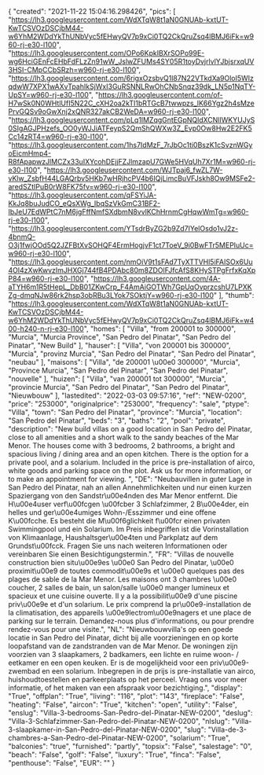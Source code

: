 {
"created": "2021-11-22 15:04:16.298426",
"pics": [
"https://lh3.googleusercontent.com/WdXTqW8t1aN0GNUAb-kxtUT-KwTCSVOzDSCjbM44-w6YhM2WDdYkThUNbVyc5fEHwyQV7p9xCi0TQ2CkQruZsq4lBMJ6iFk=w960-rj-e30-l100",
"https://lh3.googleusercontent.com/OPo6KpkIBXrSOPo99E-wg6HciGEnFcEHbFdFLzZn91wW_JslwZFUMs4SY05R1toyDvjrlvlYJbjsrxqUV3HSI-CMpCCbSRzh=w960-rj-e30-l100",
"https://lh3.googleusercontent.com/6rigxOzsbvQ1l87N22VTkdXa9OloI5WIzqdwW7XPX1wAXvTpahIkSjWxI3GuRSNNLRwOhCNbSnqz39dk_LN5p1NqTY-UpSY=w960-rj-e30-l100",
"https://lh3.googleusercontent.com/of-H7wSk0N0WHtlUfI5N22C_cXH2oa2kTI1bRTGcB7twwpzs_lK66Ygz2h4sMzePrvGQSv9oGwXnj2xQNR327akCB2WeDA=w960-rj-e30-l100",
"https://lh3.googleusercontent.com/pLq1lMZqgGntEGpNQldXCNlIWKYUJyS0SIgAGJPHzefs_OO0yWJJiATFeypS2QmShQWXw3Z_Evp0Ow8Hw2E2FK5Cc14zRT4=w960-rj-e30-l100",
"https://lh3.googleusercontent.com/1hs7IdMzF_7rJbOc1ti0BszK1cSvznWGyoEicmHmp4-R8fApapwzJlMCZx33uIXYcohDEjjFZJlmzapU7GWe5HVqUh7Xr1M=w960-rj-e30-l100",
"https://lh3.googleusercontent.com/WJTpaj6_fwZL7W-vKlw_ZsbfH44LGAQrbv5HKb7wHRjhcPV4b6IQjLimcBuVFJskh8Ow9MSFe2-aredSZtIPuB0rW8FK75fv=w960-rj-e30-l100",
"https://lh3.googleusercontent.com/qFSYiJA-KkJq8buJudCO_eQsXWg_IbqSzVkGmC31BF2-IbJeU7EdWPtC7nM6jgFffNmfSXdbmN8vvlKChHrnmCgHqwWmTg=w960-rj-e30-l100",
"https://lh3.googleusercontent.com/YTsdrByZG2b9Zd7IYelOsdo1vJ2z-4bnmQ-O3j1fwjOOd5Q2JZFBtXvSOHQF4ErmHogjvF1ct7ToeV_9i0BwFTr5MEPIuUc=w960-rj-e30-l100",
"https://lh3.googleusercontent.com/nmOiV9t1sFAd7TyXTTVHl5iFAISOx6Uu4Ol4zXwKwvzImJHXGj744fB4PDAbc80m8ZDOlFJfcAfS8KHySTPgFrfxKqXpP84=w960-rj-e30-l100",
"https://lh3.googleusercontent.com/4A-aTYH6m1R5tHepL_DbB01ZKwCrp_F4AmAiGOTWh7GpUqOvprzcshU7LPXKZg-dmqNJw86rk2hsp3obRBu3LYok7SOktjY=w960-rj-e30-l100"
],
"thumb": "https://lh3.googleusercontent.com/WdXTqW8t1aN0GNUAb-kxtUT-KwTCSVOzDSCjbM44-w6YhM2WDdYkThUNbVyc5fEHwyQV7p9xCi0TQ2CkQruZsq4lBMJ6iFk=w400-h240-n-rj-e30-l100",
"homes": [
"Villa",
"from 200001 to 300000",
"Murcia",
"Murcia Province",
"San Pedro del Pinatar",
"San Pedro del Pinatar",
"New Build"
],
"hauser": [
"Villa",
"von 200001 bis 300000",
"Murcia",
"provinz Murcia",
"San Pedro del Pinatar",
"San Pedro del Pinatar",
"neubau"
],
"maisons": [
"Villa",
"de 200001 \u00e0 300000",
"Murcia",
"Province Murcia",
"San Pedro del Pinatar",
"San Pedro del Pinatar",
"nouvelle"
],
"huizen": [
"Villa",
"van 200001 tot 300000",
"Murcia",
"provincie Murcia",
"San Pedro del Pinatar",
"San Pedro del Pinatar",
"Nieuwbouw"
],
"lastedited": "2022-03-03 09:57:16",
"ref": "NEW-0200",
"price": "253000",
"originalprice": "253000",
"frequency": "sale",
"ptype": "Villa",
"town": "San Pedro del Pinatar",
"province": "Murcia",
"location": "San Pedro del Pinatar",
"beds": "3",
"baths": "2",
"pool": "private",
"description": "New build villas on a good location in San Pedro del Pinatar, close to all amenities and a short walk to the sandy beaches of the Mar Menor. The houses come with 3 bedrooms, 2 bathrooms, a bright and spacious living / dining area and an open kitchen. There is the option for a private pool, and a solarium. Included in the price is pre-installation of airco, white goods and parking space on the plot. Ask us for more information, or to make an appointment for viewing.  ",
"DE": "Neubauvillen in guter Lage in San Pedro del Pinatar, nah an allen Annehmlichkeiten und nur einen kurzen Spaziergang von den Sandstr\u00e4nden des Mar Menor entfernt. Die H\u00e4user verf\u00fcgen \u00fcber 3 Schlafzimmer, 2 B\u00e4der, ein helles und ger\u00e4umiges Wohn-/Esszimmer und eine offene K\u00fcche. Es besteht die M\u00f6glichkeit f\u00fcr einen privaten Swimmingpool und ein Solarium. Im Preis inbegriffen ist die Vorinstallation von Klimaanlage, Haushaltsger\u00e4ten und Parkplatz auf dem Grundst\u00fcck. Fragen Sie uns nach weiteren Informationen oder vereinbaren Sie einen Besichtigungstermin.",
"FR": "Villas de nouvelle construction bien situ\u00e9es \u00e0 San Pedro del Pinatar, \u00e0 proximit\u00e9 de toutes commodit\u00e9s et \u00e0 quelques pas des plages de sable de la Mar Menor. Les maisons ont 3 chambres \u00e0 coucher, 2 salles de bain, un salon/salle \u00e0 manger lumineux et spacieux et une cuisine ouverte. Il y a la possibilit\u00e9 d'une piscine priv\u00e9e et d'un solarium. Le prix comprend la pr\u00e9-installation de la climatisation, des appareils \u00e9lectrom\u00e9nagers et une place de parking sur le terrain. Demandez-nous plus d'informations, ou pour prendre rendez-vous pour une visite.",
"NL": "Nieuwbouwvilla's op een goede locatie in San Pedro del Pinatar, dicht bij alle voorzieningen en op korte loopafstand van de zandstranden van de Mar Menor. De woningen zijn voorzien van 3 slaapkamers, 2 badkamers, een lichte en ruime woon- / eetkamer en een open keuken. Er is de mogelijkheid voor een priv\u00e9-zwembad en een solarium. Inbegrepen in de prijs is pre-installatie van airco, huishoudtoestellen en parkeerplaats op het perceel. Vraag ons voor meer informatie, of het maken van een afspraak voor bezichtiging.",
"display": "True",
"offplan": "True",
"living": "116",
"plot": "143",
"fireplace": "False",
"heating": "False",
"aircon": "True",
"kitchen": "open",
"utility": "False",
"enslug": "Villa-3-bedrooms-San-Pedro-del-Pinatar-NEW-0200",
"deslug": "Villa-3-Schlafzimmer-San-Pedro-del-Pinatar-NEW-0200",
"nlslug": "Villa-3-slaapkamer-in-San-Pedro-del-Pinatar-NEW-0200",
"slug": "Villa-de-3-chambres-a-San-Pedro-del-Pinatar-NEW-0200",
"solarium": "True",
"balconies": "true",
"furnished": "partly",
"topsix": "False",
"salestage": "0",
"beach": "False",
"golf": "False",
"luxury": "True",
"finca": "False",
"penthouse": "False",
"EUR": ""
}